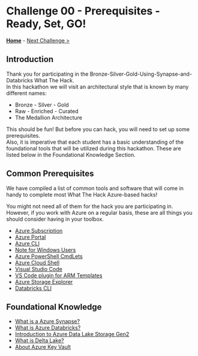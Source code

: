 # Challenge 00 - Prerequisites - Ready, Set, GO!

**[Home](../README.md)** - [Next Challenge >](./Challenge-01.md)

## Introduction

Thank you for participating in the Bronze-Silver-Gold-Using-Synapse-and-Databricks What The Hack.  
In this hackathon we will visit an architectural style that is known by many different names:
- Bronze - Silver - Gold
- Raw - Enriched - Curated
- The Medallion Architecture
  
This should be fun! But before you can hack, you will need to set up some prerequisites.  
Also, it is imperative that each student has a basic understanding of the foundational tools that will be utilized during this hackathon.  These are listed below in the Foundational Knowledge Section.

## Common Prerequisites

We have compiled a list of common tools and software that will come in handy to complete most What The Hack Azure-based hacks!

You might not need all of them for the hack you are participating in. However, if you work with Azure on a regular basis, these are all things you should consider having in your toolbox.

- [Azure Subscription](../../000-HowToHack/WTH-Common-Prerequisites.md#azure-subscription)
- [Azure Portal](../../000-HowToHack/WTH-Common-Prerequisites.md#azure-portal)
- [Azure CLI](../../000-HowToHack/WTH-Common-Prerequisites.md#azure-cli)
- [Note for Windows Users](../../000-HowToHack/WTH-Common-Prerequisites.md#note-for-windows-users)
- [Azure PowerShell CmdLets](../../000-HowToHack/WTH-Common-Prerequisites.md#azure-powershell-cmdlets)
- [Azure Cloud Shell](../../000-HowToHack/WTH-Common-Prerequisites.md#azure-cloud-shell)
- [Visual Studio Code](../../000-HowToHack/WTH-Common-Prerequisites.md#visual-studio-code)
- [VS Code plugin for ARM Templates](../../000-HowToHack/WTH-Common-Prerequisites.md#visual-studio-code-plugins-for-arm-templates)
- [Azure Storage Explorer](../../000-HowToHack/WTH-Common-Prerequisites.md#azure-storage-explorer)
- [Databricks CLI](https://learn.microsoft.com/en-us/azure/databricks/dev-tools/cli/)


## Foundational Knowledge

- [What is a Azure Synapse?](https://learn.microsoft.com/en-us/azure/synapse-analytics/overview-what-is)
- [What is Azure Databricks?](https://learn.microsoft.com/en-us/azure/databricks/introduction/)
- [Introduction to Azure Data Lake Storage Gen2](https://learn.microsoft.com/en-us/azure/storage/blobs/data-lake-storage-introduction)
- [What is Delta Lake?](https://learn.microsoft.com/en-us/azure/databricks/delta/)
- [About Azure Key Vault](https://learn.microsoft.com/en-us/azure/key-vault/general/overview)
